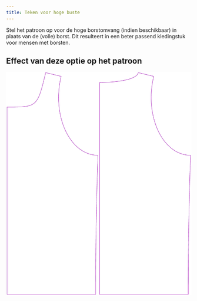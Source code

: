 ```yaml
---
title: Teken voor hoge buste
---
```


Stel het patroon op voor de hoge borstomvang (indien beschikbaar) in plaats van de (volle) borst. Dit resulteert in een beter passend kledingstuk voor mensen met borsten.

## Effect van deze optie op het patroon

![Deze afbeelding toont het effect van deze optie door meerdere varianten die een andere waarde hebben voor deze optie te vervangen](aaron_draftforhighbust_sample.svg "Effect van deze optie op het patroon")
